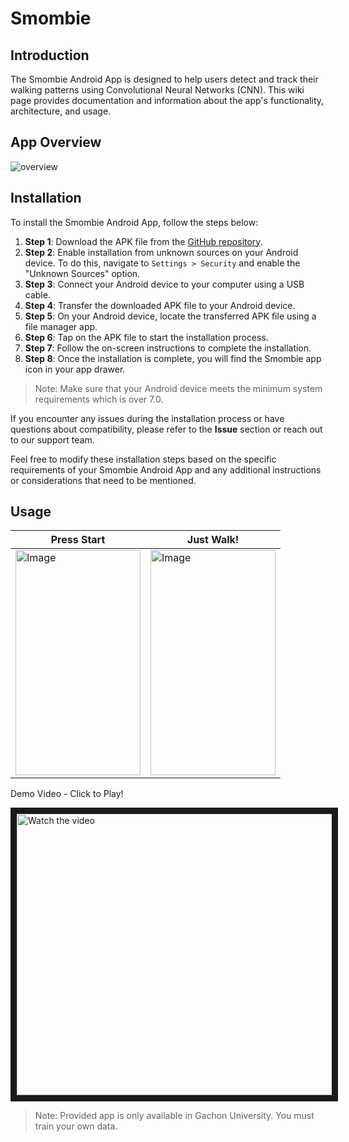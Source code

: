 # Smombie

## Introduction

The Smombie Android App is designed to help users detect and track their walking patterns using Convolutional Neural Networks (CNN). This wiki page provides documentation and information about the app's functionality, architecture, and usage.

## App Overview

![overview](https://github.com/pogihae/Smombie/assets/76048647/d26188da-e790-449c-b53b-9fc390b4dff9)


## Installation

To install the Smombie Android App, follow the steps below:

1. **Step 1**: Download the APK file from the [GitHub repository](https://github.com/pogihae/Smombie).
2. **Step 2**: Enable installation from unknown sources on your Android device. To do this, navigate to `Settings > Security` and enable the "Unknown Sources" option.
3. **Step 3**: Connect your Android device to your computer using a USB cable.
4. **Step 4**: Transfer the downloaded APK file to your Android device.
5. **Step 5**: On your Android device, locate the transferred APK file using a file manager app.
6. **Step 6**: Tap on the APK file to start the installation process.
7. **Step 7**: Follow the on-screen instructions to complete the installation.
8. **Step 8**: Once the installation is complete, you will find the Smombie app icon in your app drawer.

> Note: Make sure that your Android device meets the minimum system requirements which is over 7.0.

If you encounter any issues during the installation process or have questions about compatibility, please refer to the **Issue** section or reach out to our support team.

Feel free to modify these installation steps based on the specific requirements of your Smombie Android App and any additional instructions or considerations that need to be mentioned.

## Usage

| Press Start | Just Walk! |
|----------|----------|
| <img src="https://github.com/pogihae/Smombie/assets/76048647/a1ac532a-6ccc-4a19-8a93-9d3bb0e54bc4" alt="Image" width="200" height="360" /> | <img src="https://user-images.githubusercontent.com/76048647/236119168-647fa600-6a6b-40f7-84b9-d629b8288438.gif" alt="Image" width="200" height="360" /> |

Demo Video - Click to Play!
<p>
<a href='https://youtube.com/video/ECNi-IljLDc'>
  <img src="http://img.youtube.com/vi/ECNi-IljLDc/maxresdefault.jpg" alt="Watch the video" width="800" height="450" border="10" />
</a>
</p>

> Note: Provided app is only available in Gachon University. You must train your own data.



